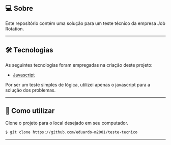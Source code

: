 ## 💻 Sobre
Este repositório contém uma solução para um teste técnico da empresa Job Rotation.

___

## 🛠 Tecnologias

As seguintes tecnologias foram empregadas na criação deste projeto:


- [Javascript](https://developer.mozilla.org/pt-BR/docs/Web/JavaScript)

Por ser um teste simples de lógica, utilizei apenas o javascript para a solução dos problemas.
___

## 🚀 Como utilizar

Clone o projeto para o local desejado em seu computador.

```bash
$ git clone https://github.com/eduardo-m2001/teste-tecnico
```
___

